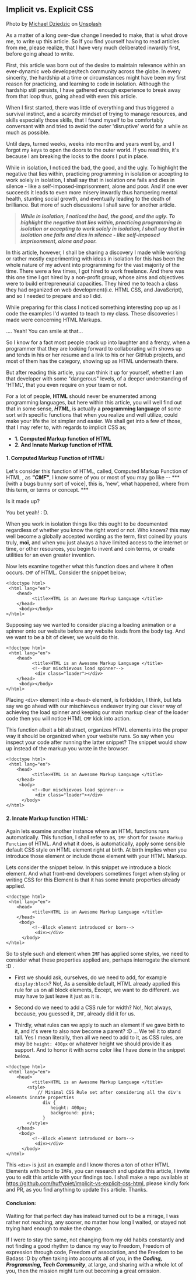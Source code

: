 ## Implicit vs. Explicit CSS

Photo by <a href="https://unsplash.com/@lazycreekimages?utm_source=unsplash&utm_medium=referral&utm_content=creditCopyText">Michael Dziedzic</a> on <a href="https://unsplash.com/s/photos/css?utm_source=unsplash&utm_medium=referral&utm_content=creditCopyText">Unsplash</a>
  

As a matter of a long over-due change I needed to make, that is what drove me, to write up this article. So If you find yourself having to read articles from me, please realize, that I have very much deliberated inwardly first, before going ahead to write.

First, this article was born out of the desire to maintain relevance within an ever-dynamic web developer/tech community across the globe. In every sincerity, the hardship at a time or circumstances might have been my first reason for practicing, and learning to code in isolation.  Although the hardship still persists, I have gathered enough experience to break away from that loop thus, going ahead with even this article.

When I first started, there was little of everything and thus triggered a survival instinct, and a scarcity mindset of trying to manage resources, and skills especially those skills, that I found myself to be comfortably conversant with and tried to avoid the outer 'disruptive' world for a while as much as possible.

Until days, turned weeks, weeks into months and years went by, and I forgot my keys to open the doors to the outer world. If you read this, it's because I am breaking the locks to the doors I put in place.

While in isolation, I noticed the bad, the good, and the ugly. To highlight the negative that lies within, practicing programming in isolation or accepting to work solely in isolation, I shall say that in isolation one fails and dies in silence - like a self-imposed-imprisonment, alone and poor. And if one ever succeeds it leads to even more misery inwardly thus hampering mental health, stunting social growth, and eventually leading to the death of brilliance. But more of such discussions I shall save for another article. 

> ***While in isolation, I noticed the bad, the good, and the ugly. To highlight the negative that lies within, practicing programming in isolation or accepting to work solely in isolation, I shall say that in isolation one fails and dies in silence - like self-imposed imprisonment, alone and poor.***

In this article, however, I shall be sharing a discovery I made while working or rather mostly experimenting with ideas in isolation for this has been the whole nature of my advent into programming for the vast majority of the time. There were a few times, I got hired to work freelance. And there was this one time I got hired by a non-profit group, whose aims and objectives were to build entrepreneurial capacities. They hired me to teach a class they had organized on web development(i.e. HTML CSS, and JavaScript), and so I needed to prepare and so I did. 

While preparing for this class I noticed something interesting pop up as I code the examples I'd wanted to teach to my class. These discoveries I made were concerning HTML Markups.

.... Yeah! You can smile at that...

So I know for a fact most people crack up into laughter and a frenzy, when a programmer that they are looking forward to collaborating with shows up and tends in his or her resume and a link to his or her GitHub projects, and most of them has the category, showing up as HTML underneath there. 

But after reading this article, you can think it up for yourself, whether I am that developer with some "dangerous" levels, of a deeper understanding of 'HTML', that you even require on your team or not.

For a lot of people, **HTML** should never be enumerated among programming languages, but here within this article, you will well find out that in some sense,  ***HTML***, is actually a **programming language** of some sort with specific functions that when you realize and well utilize, could make your life the lot simpler and easier.  We shall get into a few of those, that I may refer to, with regards to implicit CSS as;

- **1. Computed Markup function of HTML**
- **2.  And Innate Markup function of HTML**


#### 1. Computed Markup Function of HTML:

Let's consider this function of HTML, called, Computed Markup Function of HTML , as ***"CMF"***, I know some of you or most of you may go like -- ***[with a bugs bunny sort of voice], this is,  'new', what happened, where from this term,  or terms or concept. ***
 
Is it made up?

 You bet yeah! : D. 

When you work in isolation things like this ought to be documented regardless of whether you know the right word or not. Who knows? this may well become a globally accepted wording as the term, first coined by yours truly, **moi**, and when you just always a have limited access to the internet or time, or other resources, you begin to invent and coin terms, or create utilities for an even greater invention.

Now lets examine together what this function does and where it often occurs. `CMF` of HTML. Consider the snippet below;

```
<!doctype html>
 <html lang="en">
    <head>
          <title>HTML is an Awesome Markup Language </title>
    </head>
     <body></body>
</html>
``` 

Supposing say we wanted to consider placing a loading animation or a spinner onto our website before any website loads from the body tag. And we want to be a bit of clever, we would do this.

```
<!doctype html>
 <html lang="en">
    <head>
          <title>HTML is an Awesome Markup Language </title>
          <!--Our mischievous load spinner-->
           <div class="loader"></div>
    </head>
     <body></body>
</html>
``` 

Placing `<div>` element into a `<head>` element, is forbidden, I think, but  lets say we go ahead with our mischievous endeavor trying our clever way of achieving  the load spinner and keeping our main markup clear of the loader code then you will notice HTML `CMF` kick into action.  

This function albeit a bit abstract, organizes HTML elements into the proper way it should be organized when your website runs. So say when you inspect your code after running the latter snippet? The snippet would show up instead of the markup you wrote in the browser.

```
<!doctype html>
 <html lang="en">
    <head>
          <title>HTML is an Awesome Markup Language </title>
    </head>
     <body>
          <!--Our mischievous load spinner-->
           <div class="loader"></div>
      </body>
</html>
``` 

#### 2. Innate Markup function HTML:

Again lets examine another instance where an HTML functions runs automatically. This function, I shall  refer to as, `IMF` short for `Innate Markup Function` of HTML.  And what it does, is automatically, apply some sensible default CSS style on HTML element right at birth. At birth implies when you introduce those element or include those element with your HTML Markup. 

Lets consider the snippet below. In this snippet we introduce a block element. And what  front-end developers sometimes forget when styling or writing CSS for this Element is that it has some innate properties already applied.

```
<!doctype html>
 <html lang="en">
    <head>
          <title>HTML is an Awesome Markup Language </title>
    </head>
     <body>
          <!--Block element introduced or born-->
           <div></div>
      </body>
</html>
``` 

So to style such and element when `IMF` has applied some styles, we need to consider what these properties applied are, perhaps interrogate the element :D . 

-  First we should ask, ourselves, do we need to add, for example `display:block`? 
No!, As a sensible default, HTML already applied this rule for us on all block elements, Except, we want to do different. we may have to just leave it just as it is.

-   Second do we need to add a CSS rule for width? No!, Not always, because, you guessed it, `IMF`, already did it for us.

-  Thirdly, what rules can we apply to such an element if we gave birth to it, and it's were to also now become a parent? :D ... We tell it to stand tall. Yes I mean literally, then all we need to add to it, as CSS rules, are may be `height: 400px` or whatever height we should provide it as support. And to honor it with some color like I have done in the snippet below.

```
<!doctype html>
 <html lang="en">
    <head>
          <title>HTML is an Awesome Markup Language </title>
        <style>
            // Minimal CSS Rule set after considering all the div's elements innate properties
              div {
                 height: 400px;
                 background: pink;
              }
        </style>
    </head>
     <body>
          <!--Block element introduced or born-->
           <div></div>
      </body>
</html>
``` 

This `<div>` is just an example and I know theres a ton of other HTML Elements with bond to `IMF`s, you can research and update this article, I invite you to edit this article with your findings too. I shall make a repo available at https://github.com/huffypiet/implicit-vs-explicit-css-html, please kindly fork and PR, as you find anything to update this article. Thanks.


#### Conclusion:

Waiting for that perfect day has instead turned out to be a mirage, I was rather not reaching, any sooner, no matter how long I waited, or stayed not trying hard enough to make the change. 

If I were  to stay the same, not changing from my  old habits constantly and not finding a good rhythm to dance my way to Freedom, Freedom of expression through code, Freedom of association, and the Freedom to be Badass :D by often taking into accounts all of you, in the  ***Coding, Programming, Tech Community***, at large, and sharing with a whole lot of you, then the mission might turn out becoming a great omission.


